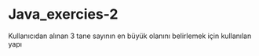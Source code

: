 # Java_exercies-2
 Kullanıcıdan alınan 3 tane sayının en büyük olanını belirlemek için kullanılan yapı
